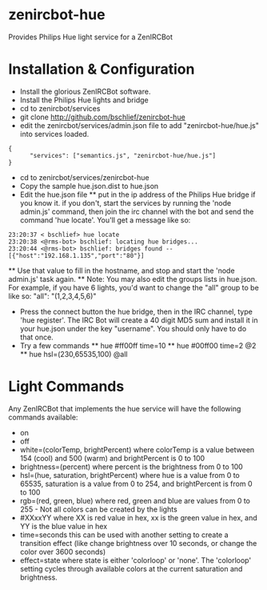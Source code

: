 zenircbot-hue
=============
Provides Philips Hue light service for a ZenIRCBot

Installation & Configuration
============
* Install the glorious ZenIRCBot software.
* Install the Philips Hue lights and bridge
* cd to zenircbot/services
* git clone http://github.com/bschlief/zenircbot-hue
* edit the zenircbot/services/admin.json file to add "zenircbot-hue/hue.js" into services loaded.
```
{
      "services": ["semantics.js", "zenircbot-hue/hue.js"]
}
```
* cd to zenircbot/services/zenircbot-hue
* Copy the sample hue.json.dist to hue.json
* Edit the hue.json file
** put in the ip address of the Philips Hue bridge if you know it.  if you don't, start the services by running the 'node admin.js' command, then join the irc channel with the bot and send the command 'hue locate'.  You'll get a message like so:
```
23:20:37 < bschlief> hue locate
23:20:38 <@rms-bot> bschlief: locating hue bridges...
23:20:44 <@rms-bot> bschlief: bridges found -- [{"host":"192.168.1.135","port":"80"}]
```
** Use that value to fill in the hostname, and stop and start the 'node admin.js' task again.
** Note: You may also edit the groups lists in hue.json.  For example, if you have 6 lights, you'd want to change the "all" group to be like so:
"all": "(1,2,3,4,5,6)"
* Press the connect button the hue bridge, then in the IRC channel, type 'hue register'.  The IRC Bot will create a 40 digit MD5 sum and install it in your hue.json under the key "username".  You should only have to do that once.
* Try a few commands
** hue #ff00ff time=10
** hue #00ff00 time=2 @2
** hue hsl=(230,65535,100) @all


Light Commands
=============
Any ZenIRCBot that implements the hue service will have the following commands available:

* on 
* off
* white=(colorTemp, brightPercent) where colorTemp is a value between 154 (cool) and 500 (warm) and brightPercent is 0 to 100
* brightness=(percent) where percent is the brightness from 0 to 100
* hsl=(hue, saturation, brightPercent) where hue is a value from 0 to 65535, saturation is a value from 0 to 254, and brightPercent is from 0 to 100
* rgb=(red, green, blue) where red, green and blue are values from 0 to 255 - Not all colors can be created by the lights
* #XXxxYY where XX is red value in hex, xx is the green value in hex, and YY is the blue value in hex
* time=seconds this can be used with another setting to create a transition effect (like change brightness over 10 seconds, or change the color over 3600 seconds)
* effect=state where state is either 'colorloop' or 'none'.  The 'colorloop' setting cycles through available colors at the current saturation and brightness.

